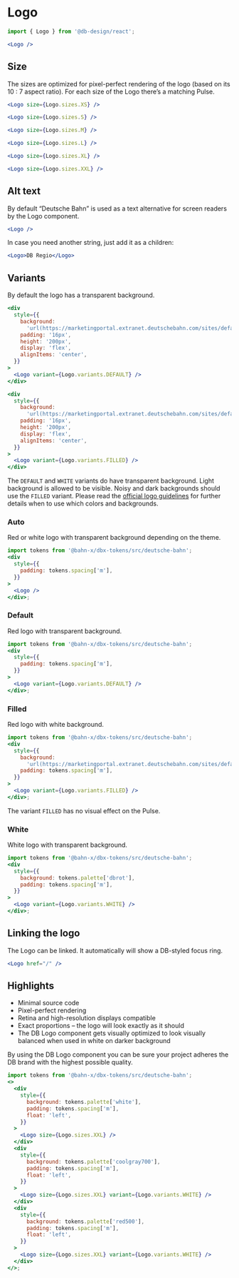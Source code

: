 # Logo

```js
import { Logo } from '@db-design/react';
```

```jsx
<Logo />
```

## Size

The sizes are optimized for pixel-perfect rendering of the logo (based on its
10 : 7 aspect ratio). For each size of the Logo there’s a matching Pulse.

```jsx
<Logo size={Logo.sizes.XS} />
```

```jsx
<Logo size={Logo.sizes.S} />
```

```jsx
<Logo size={Logo.sizes.M} />
```

```jsx
<Logo size={Logo.sizes.L} />
```

```jsx
<Logo size={Logo.sizes.XL} />
```

```jsx
<Logo size={Logo.sizes.XXL} />
```

## Alt text

By default “Deutsche Bahn” is used as a text alternative for screen readers by the Logo component.

```jsx
<Logo />
```

In case you need another string, just add it as a children:

```jsx
<Logo>DB Regio</Logo>
```

## Variants

By default the logo has a transparent background.

```jsx
<div
  style={{
    background:
      'url(https://marketingportal.extranet.deutschebahn.com/sites/default/files/190902_DB_Bildwelt_Assets_sf3_3.png) 0 0/cover',
    padding: '16px',
    height: '200px',
    display: 'flex',
    alignItems: 'center',
  }}
>
  <Logo variant={Logo.variants.DEFAULT} />
</div>
```

```jsx
<div
  style={{
    background:
      'url(https://marketingportal.extranet.deutschebahn.com/sites/default/files/190902_DB_Bildwelt_Assets_sf4_2.png) 0 0/cover',
    padding: '16px',
    height: '200px',
    display: 'flex',
    alignItems: 'center',
  }}
>
  <Logo variant={Logo.variants.FILLED} />
</div>
```

The `DEFAULT` and `WHITE` variants do have transparent background. Light background is allowed to be visible. Noisy and dark backgrounds should use the `FILLED` variant. Please read the [official logo guidelines](https://marketingportal.extranet.deutschebahn.com/en/logo-2) for further details when to use which colors and backgrounds.

### Auto

Red or white logo with transparent background depending on the theme.

```jsx
import tokens from '@bahn-x/dbx-tokens/src/deutsche-bahn';
<div
  style={{
    padding: tokens.spacing['m'],
  }}
>
  <Logo />
</div>;
```

### Default

Red logo with transparent background.

```jsx
import tokens from '@bahn-x/dbx-tokens/src/deutsche-bahn';
<div
  style={{
    padding: tokens.spacing['m'],
  }}
>
  <Logo variant={Logo.variants.DEFAULT} />
</div>;
```

### Filled

Red logo with white background.

```jsx
import tokens from '@bahn-x/dbx-tokens/src/deutsche-bahn';
<div
  style={{
    background:
      'url(https://marketingportal.extranet.deutschebahn.com/sites/default/files/190902_DB_Bildwelt_Assets_sf4_2.png) 0 0/cover',
    padding: tokens.spacing['m'],
  }}
>
  <Logo variant={Logo.variants.FILLED} />
</div>;
```

The variant `FILLED` has no visual effect on the Pulse.

### White

White logo with transparent background.

```jsx
import tokens from '@bahn-x/dbx-tokens/src/deutsche-bahn';
<div
  style={{
    background: tokens.palette['dbrot'],
    padding: tokens.spacing['m'],
  }}
>
  <Logo variant={Logo.variants.WHITE} />
</div>;
```

## Linking the logo

The Logo can be linked. It automatically will show a DB-styled focus ring.

```jsx
<Logo href="/" />
```

## Highlights

- Minimal source code
- Pixel-perfect rendering
- Retina and high-resolution displays compatible
- Exact proportions – the logo will look exactly as it should
- The DB Logo component gets visually optimized to look visually balanced when used in white on darker background

By using the DB Logo component you can be sure your project adheres the DB brand with the highest possible quality.

```jsx noeditor
import tokens from '@bahn-x/dbx-tokens/src/deutsche-bahn';
<>
  <div
    style={{
      background: tokens.palette['white'],
      padding: tokens.spacing['m'],
      float: 'left',
    }}
  >
    <Logo size={Logo.sizes.XXL} />
  </div>
  <div
    style={{
      background: tokens.palette['coolgray700'],
      padding: tokens.spacing['m'],
      float: 'left',
    }}
  >
    <Logo size={Logo.sizes.XXL} variant={Logo.variants.WHITE} />
  </div>
  <div
    style={{
      background: tokens.palette['red500'],
      padding: tokens.spacing['m'],
      float: 'left',
    }}
  >
    <Logo size={Logo.sizes.XXL} variant={Logo.variants.WHITE} />
  </div>
</>;
```
